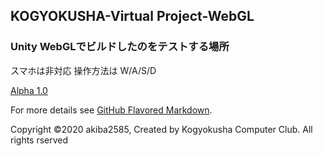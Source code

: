 ## KOGYOKUSHA-Virtual Project-WebGL

### Unity WebGLでビルドしたのをテストする場所
スマホは非対応
操作方法は W/A/S/D

[Alpha 1.0](/)


For more details see [GitHub Flavored Markdown](https://guides.github.com/features/mastering-markdown/).

Copyright ©2020 akiba2585, Created by Kogyokusha Computer Club. All rights rserved
